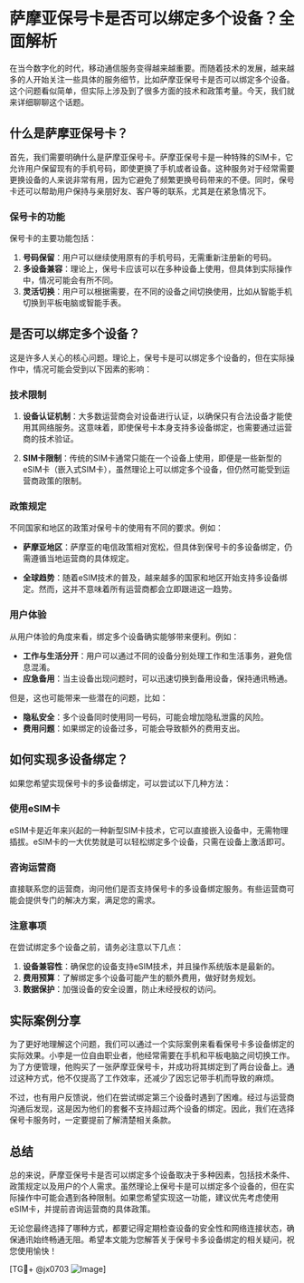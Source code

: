 # 萨摩亚保号卡是否可以绑定多个设备？全面解析

在当今数字化的时代，移动通信服务变得越来越重要。而随着技术的发展，越来越多的人开始关注一些具体的服务细节，比如萨摩亚保号卡是否可以绑定多个设备。这个问题看似简单，但实际上涉及到了很多方面的技术和政策考量。今天，我们就来详细聊聊这个话题。

## 什么是萨摩亚保号卡？

首先，我们需要明确什么是萨摩亚保号卡。萨摩亚保号卡是一种特殊的SIM卡，它允许用户保留现有的手机号码，即使更换了手机或者设备。这种服务对于经常需要更换设备的人来说非常有用，因为它避免了频繁更换号码带来的不便。同时，保号卡还可以帮助用户保持与亲朋好友、客户等的联系，尤其是在紧急情况下。

### 保号卡的功能

保号卡的主要功能包括：

1. **号码保留**：用户可以继续使用原有的手机号码，无需重新注册新的号码。
2. **多设备兼容**：理论上，保号卡应该可以在多种设备上使用，但具体到实际操作中，情况可能会有所不同。
3. **灵活切换**：用户可以根据需要，在不同的设备之间切换使用，比如从智能手机切换到平板电脑或智能手表。

## 是否可以绑定多个设备？

这是许多人关心的核心问题。理论上，保号卡是可以绑定多个设备的，但在实际操作中，情况可能会受到以下因素的影响：

### 技术限制

1. **设备认证机制**：大多数运营商会对设备进行认证，以确保只有合法设备才能使用其网络服务。这意味着，即使保号卡本身支持多设备绑定，也需要通过运营商的技术验证。
   
2. **SIM卡限制**：传统的SIM卡通常只能在一个设备上使用，即便是一些新型的eSIM卡（嵌入式SIM卡），虽然理论上可以绑定多个设备，但仍然可能受到运营商政策的限制。

### 政策规定

不同国家和地区的政策对保号卡的使用有不同的要求。例如：

- **萨摩亚地区**：萨摩亚的电信政策相对宽松，但具体到保号卡的多设备绑定，仍需遵循当地运营商的具体规定。
  
- **全球趋势**：随着eSIM技术的普及，越来越多的国家和地区开始支持多设备绑定。然而，这并不意味着所有运营商都会立即跟进这一趋势。

### 用户体验

从用户体验的角度来看，绑定多个设备确实能够带来便利。例如：

- **工作与生活分开**：用户可以通过不同的设备分别处理工作和生活事务，避免信息混淆。
- **应急备用**：当主设备出现问题时，可以迅速切换到备用设备，保持通讯畅通。

但是，这也可能带来一些潜在的问题，比如：

- **隐私安全**：多个设备同时使用同一号码，可能会增加隐私泄露的风险。
- **费用问题**：如果绑定的设备过多，可能会导致额外的费用支出。

## 如何实现多设备绑定？

如果您希望实现保号卡的多设备绑定，可以尝试以下几种方法：

### 使用eSIM卡

eSIM卡是近年来兴起的一种新型SIM卡技术，它可以直接嵌入设备中，无需物理插拔。eSIM卡的一大优势就是可以轻松绑定多个设备，只需在设备上激活即可。

### 咨询运营商

直接联系您的运营商，询问他们是否支持保号卡的多设备绑定服务。有些运营商可能会提供专门的解决方案，满足您的需求。

### 注意事项

在尝试绑定多个设备之前，请务必注意以下几点：

1. **设备兼容性**：确保您的设备支持eSIM技术，并且操作系统版本是最新的。
2. **费用预算**：了解绑定多个设备可能产生的额外费用，做好财务规划。
3. **数据保护**：加强设备的安全设置，防止未经授权的访问。

## 实际案例分享

为了更好地理解这个问题，我们可以通过一个实际案例来看看保号卡多设备绑定的实际效果。小李是一位自由职业者，他经常需要在手机和平板电脑之间切换工作。为了方便管理，他购买了一张萨摩亚保号卡，并成功将其绑定到了两台设备上。通过这种方式，他不仅提高了工作效率，还减少了因忘记带手机而导致的麻烦。

不过，也有用户反馈说，他们在尝试绑定第三个设备时遇到了困难。经过与运营商沟通后发现，这是因为他们的套餐不支持超过两个设备的绑定。因此，我们在选择保号卡服务时，一定要提前了解清楚相关条款。

## 总结

总的来说，萨摩亚保号卡是否可以绑定多个设备取决于多种因素，包括技术条件、政策规定以及用户的个人需求。虽然理论上保号卡是可以绑定多个设备的，但在实际操作中可能会遇到各种限制。如果您希望实现这一功能，建议优先考虑使用eSIM卡，并提前咨询运营商的具体政策。

无论您最终选择了哪种方式，都要记得定期检查设备的安全性和网络连接状态，确保通讯始终畅通无阻。希望本文能为您解答关于保号卡多设备绑定的相关疑问，祝您使用愉快！

[TG💪+ @jx0703 ![Image](https://github.com/user-attachments/assets/dbca1d08-cadb-493c-b0ec-ad6f7a83f270)]